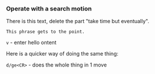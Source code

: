 ### Operate with a search motion

There is this text, delete the part "take time but eventually".

```
This phrase gets to the point.
```

`v` - enter hello ontent  

Here is a quicker way of doing the same thing:

`d/ge<CR>` - does the whole thing in 1 move
